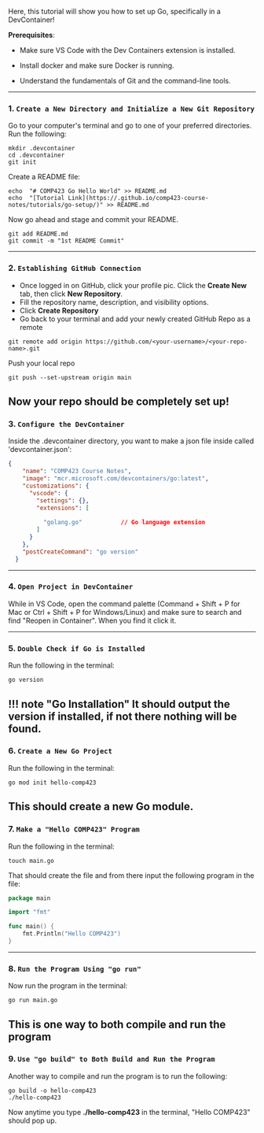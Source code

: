 Here, this tutorial will show you how to set up Go, specifically in a DevContainer!

**Prerequisites**:

- Make sure VS Code with the Dev Containers extension is installed.

- Install docker and make sure Docker is running.

- Understand the fundamentals of Git and the command-line tools.

---
### 1. **`Create a New Directory and Initialize a New Git Repository`**
Go to your computer's terminal and go to one of your preferred directories. Run the following: 
```shell
mkdir .devcontainer
cd .devcontainer
git init
```
Create a README file:
```shell
echo  "# COMP423 Go Hello World" >> README.md
echo  "[Tutorial Link](https://.github.io/comp423-course-notes/tutorials/go-setup/)" >> README.md
```

Now go ahead and stage and commit your README.
```shell
git add README.md
git commit -m "1st README Commit"
```
---
### 2. **`Establishing GitHub Connection`**
- Once logged in on GitHub, click your profile pic. Click the **Create New** tab, then  click **New Repository**.
- Fill the repository name, description, and visibility options.
- Click **Create Repository**
- Go back to your terminal and add your newly created GitHub Repo as a remote
```shell
git remote add origin https://github.com/<your-username>/<your-repo-name>.git
```
Push your local repo
```shell
git push --set-upstream origin main
```
Now your repo should be completely set up!
---

### 3. **`Configure the DevContainer`**
Inside the .devcontainer directory, you want to make a json file inside called 'devcontainer.json':
```json
{
    "name": "COMP423 Course Notes",
    "image": "mcr.microsoft.com/devcontainers/go:latest",
    "customizations": {
      "vscode": {
        "settings": {},
        "extensions": [
          
          "golang.go"           // Go language extension
        ]
      }
    },
    "postCreateCommand": "go version"
  }
```
---
### 4. **`Open Project in DevContainer`**
While in VS Code, open the command palette (Command + Shift + P for Mac or Ctrl + Shift + P for Windows/Linux) and make sure to search and find "Reopen in Container". When you find it click it.

---

### 5. **`Double Check if Go is Installed`**
Run the following in the terminal: 

```shell
go version
```


!!! note "Go Installation"
    It should output the version if installed, if not there nothing will be found.
---

### 6. **`Create a New Go Project`**

Run the following in the terminal: 

```shell
go mod init hello-comp423
```
This should create a new Go module.
---

### 7. **`Make a "Hello COMP423" Program`**

Run the following in the terminal: 

```shell
touch main.go
```

That should create the file and from there input the following program in the file:
```go
package main

import "fmt"

func main() {
    fmt.Println("Hello COMP423")
}
```
---

### 8. **`Run the Program Using "go run"`**
Now run the program in the terminal:

```shell
go run main.go
```
This is one way to both compile and run the program
---

### 9. **`Use "go build" to Both Build and Run the Program`**

Another way to compile and run the program is to run the following:

```shell
go build -o hello-comp423
./hello-comp423
```

Now anytime you type **./hello-comp423** in the terminal, "Hello COMP423" should pop up.